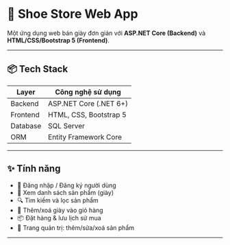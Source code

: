 # 🛒 Shoe Store Web App

Một ứng dụng web bán giày đơn giản với **ASP.NET Core (Backend)** và **HTML/CSS/Bootstrap 5 (Frontend)**.

---

## 📦 Tech Stack

| Layer      | Công nghệ sử dụng        |
|------------|--------------------------|
| Backend    | ASP.NET Core (.NET 6+)   |
| Frontend   | HTML, CSS, Bootstrap 5   |
| Database   | SQL Server |
| ORM        | Entity Framework Core    |

---

## ✨ Tính năng

- 🔐 Đăng nhập / Đăng ký người dùng
- 👟 Xem danh sách sản phẩm (giày)
- 🔍 Tìm kiếm và lọc sản phẩm
- 🛒 Thêm/xoá giày vào giỏ hàng
- 📦 Đặt hàng & lưu lịch sử mua
- 👑 Trang quản trị: thêm/sửa/xoá sản phẩm

---
